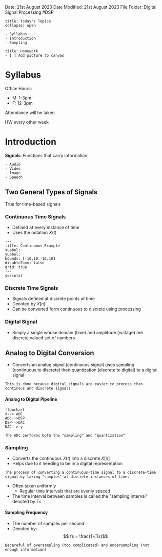 Date: 21st August 2023
Date Modified: 21st August 2023
File Folder: Digital Signal Processing
#DSP

```ad-abstract
title: Today's Topics
collapse: open

- Syllabus
- Introduction
- Sampling

```

```ad-note
title: Homework
- [ ] Add picture to canvas
```

# Syllabus

Office Hours:
- M: 1-3pm
- F: 12-3pm

Attendance will be taken

HW every other week

# Introduction

**Signals**: Functions that carry information

```ad-example
- Audio
- Video
- Image
- Speech
```

## Two General Types of Signals

True for time-based signals
### Continuous Time Signals
- Defined at every instance of time
- Uses the notation $X(t)$


```functionplot
---
title: Continuous Example
xLabel: 
yLabel: 
bounds: [-10,10,-10,10]
disableZoom: false
grid: true
---
y=sin(x)
```

### Discrete Time Signals
- Signals defined at discrete points of time
- Denoted by $X[n]$
- Can be converted form continuous to discrete using processing

### Digital Signal
- Simply a single whose domain (time) and amplitude (voltage) are discrete valued set of numbers


## Analog to Digital Conversion

- Converts an analog signal (continuous signal) uses sampling (continuous to discrete) then quantization (discrete to digital) to a digital signal

```ad-important
This is done because digital signals are easier to process than continous and discrete signals
```

#### Analog to Digital Pipeline

```mermaid
flowchart
X--> ADC
ADC-->DSP  
DSP-->DAC  
DAC--> y
```

```ad-note
The ADC performs both the "sampling" and "quantization"
```

### Sampling

- Converts the continuous $X(t)$ into a discrete $X[n]$ 
- Helps due to it needing to be in a digital representation

```ad-summary
The process of converting a continuous-time signal to a discrete-time signal by taking "samples" at discrete instances of time.
```

- Often taken uniformly
	- Regular time intervals that are evenly spaced
- The time interval between samples is called the "sampling interval" denoted by $T$s

#### Sampling Frequency

- The number of samples per second
- Denoted by:
$$ fs = \frac{1}{Ts}$$
```ad-note
Becareful of oversampling (too complicated) and undersampling (not enough information)
```



